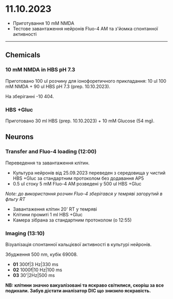 11.10.2023
=========
- Приготування 10 mM NMDA
- Тестове завантаження нейронів Fluo-4 AM та з'йомка спонтанної активності

---
## Chemicals
### 10 mM NMDA in HBS pH 7.3
Приготовано 100 ul розчину для іонофоретичного прикладання: 10 ul 100 mM NMDA + 90 ul HBS pH 7.3 (prep. 10.10.2023).

На зберіганні -10 404.

### HBS +Gluc
Приготовано 30 ml HBS (prep. 10.10.2023) + 10 mM Glucose (54 mg).

## Neurons
### Transfer and Fluo-4 loading (12:00)
Переведення та завантаження клітин.

- Культура нейронів від 25.09.2023 переведен з середовища у чистий HBS +Gluc за стандартним протоколом без додавання AP5
- 0.5 ul стоку 5 mM Fluo-4 AM розведені у 500 ul HBS +Gluc

_Note: до використання розчин Fluo-4 зберігався у темряві загорутий в фльгу RT_

- Завантаження клітин 20' RT у темряві
- Клітини промиті 1 ml HBS +Gluc
- Камера зібрана за стандартним протоколом (о 12:55)

### Imaging (13:10)
Візуалізація спонтанної кальцієвої активності в культурі нейронів.

Збудження 500 nm, кубік 69008.

- __01__ 300f|3 Hz|330 ms
- __02__ 1000f|10 Hz|100 ms
- __03__ 30'|2Hz|500 ms

__NB: клітини значно вакуалізовані та яскраво світилися, скоріш за все подихали. Забув дістати аналізатор DIC що знизило яскравість.__